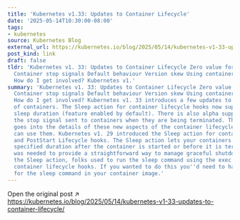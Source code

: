 ```yaml
---
title: 'Kubernetes v1.33: Updates to Container Lifecycle'
date: '2025-05-14T10:30:00-08:00'
tags:
- kubernetes
source: Kubernetes Blog
external_url: https://kubernetes.io/blog/2025/05/14/kubernetes-v1-33-updates-to-container-lifecycle/
post_kind: link
draft: false
tldr: 'Kubernetes v1. 33: Updates to Container Lifecycle Zero value for Sleep action
  Container stop signals Default behaviour Version skew Using container stop signals
  How do I get involved? Kubernetes v1.'
summary: 'Kubernetes v1. 33: Updates to Container Lifecycle Zero value for Sleep action
  Container stop signals Default behaviour Version skew Using container stop signals
  How do I get involved? Kubernetes v1. 33 introduces a few updates to the lifecycle
  of containers. The Sleep action for container lifecycle hooks now supports a zero
  sleep duration (feature enabled by default). There is also alpha support for customizing
  the stop signal sent to containers when they are being terminated. This blog post
  goes into the details of these new aspects of the container lifecycle, and how you
  can use them. Kubernetes v1. 29 introduced the Sleep action for container PreStop
  and PostStart Lifecycle hooks. The Sleep action lets your containers pause for a
  specified duration after the container is started or before it is terminated. This
  was needed to provide a straightforward way to manage graceful shutdowns. Before
  the Sleep action, folks used to run the sleep command using the exec action in their
  container lifecycle hooks. If you wanted to do this you''d need to have the binary
  for the sleep command in your container image.'
---
```

Open the original post ↗ https://kubernetes.io/blog/2025/05/14/kubernetes-v1-33-updates-to-container-lifecycle/
